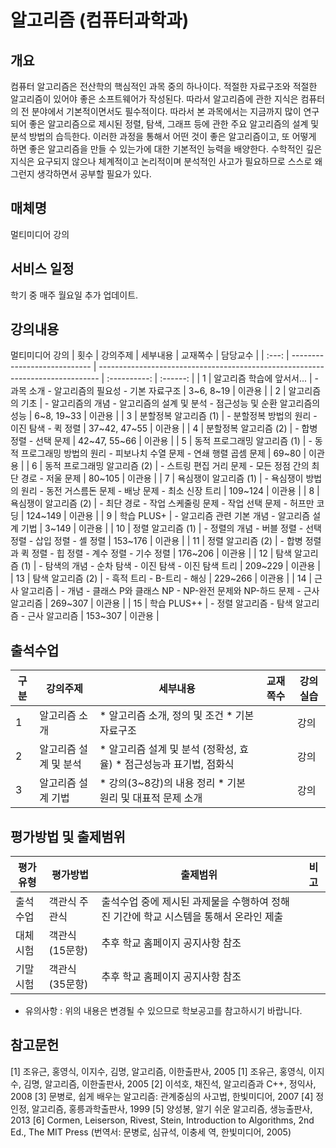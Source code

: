 # 알고리즘 (컴퓨터과학과)

## 개요
 컴퓨터 알고리즘은 전산학의 핵심적인 과목 중의 하나이다. 적절한 자료구조와 적절한 알고리즘이 있어야 좋은 소프트웨어가 작성된다. 따라서 알고리즘에 관한 지식은 컴퓨터의 전 분야에서 기본적이면서도 필수적이다. 따라서 본 과목에서는 지금까지 많이 연구되어 좋은 알고리즘으로 제시된 정렬, 탐색, 그래프 등에 관한 주요 알고리즘의 설계 및 분석 방법의 습득한다. 이러한 과정을 통해서 어떤 것이 좋은 알고리즘이고, 또 어떻게 하면 좋은 알고리즘을 만들 수 있는가에 대한 기본적인 능력을 배양한다. 수학적인 깊은 지식은 요구되지 않으나 체계적이고 논리적이며 분석적인 사고가 필요하므로 스스로 왜 그런지 생각하면서 공부할 필요가 있다.

## 매체명
멀티미디어 강의

## 서비스 일정
학기 중 매주 월요일 추가 업데이트.

## 강의내용
멀티미디어 강의
| 횟수  | 강의주제                     | 세부내용                                                                       |   교재쪽수   | 담당교수 |
| :---: | ---------------------------- | ------------------------------------------------------------------------------ | :----------: | :------: |
|   1   | 알고리즘 학습에 앞서서...    | - 과목 소개 - 알고리즘의 필요성 - 기본 자료구조                                |  3~6, 8~19   |  이관용  |
|   2   | 알고리즘의 기초              | - 알고리즘의 개념 - 알고리즘의 설계 및 분석 - 점근성능 및 순환 알고리즘의 성능 |  6~8, 19~33  |  이관용  |
|   3   | 분할정복 알고리즘 (1)        | - 분할정복 방법의 원리 - 이진 탐색 - 퀵 정렬                                   | 37~42, 47~55 |  이관용  |
|   4   | 분할정복 알고리즘 (2)        | - 합병 정렬 - 선택 문제                                                        | 42~47, 55~66 |  이관용  |
|   5   | 동적 프로그래밍 알고리즘 (1) | - 동적 프로그래밍 방법의 원리 - 피보나치 수열 문제 - 연쇄 행렬 곱셈 문제       |    69~80     |  이관용  |
|   6   | 동적 프로그래밍 알고리즘 (2) | - 스트링 편집 거리 문제 - 모든 정점 간의 최단 경로 - 저울 문제                 |    80~105    |  이관용  |
|   7   | 욕심쟁이 알고리즘 (1)        | - 욕심쟁이 방법의 원리 - 동전 거스름돈 문제 - 배낭 문제 - 최소 신장 트리       |   109~124    |  이관용  |
|   8   | 욕심쟁이 알고리즘 (2)        | - 최단 경로 - 작업 스케줄링 문제 - 작업 선택 문제 - 허프만 코딩                |   124~149    |  이관용  |
|   9   | 학습 PLUS+                   | - 알고리즘 관련 기본 개념 - 알고리즘 설계 기법                                 |    3~149     |  이관용  |
|  10   | 정렬 알고리즘 (1)            | - 정렬의 개념 - 버블 정렬 - 선택 정렬 - 삽입 정렬 - 셸 정렬                    |   153~176    |  이관용  |
|  11   | 정렬 알고리즘 (2)            | - 합병 정렬과 퀵 정렬 - 힙 정렬 - 계수 정렬 - 기수 정렬                        |   176~206    |  이관용  |
|  12   | 탐색 알고리즘 (1)            | - 탐색의 개념 - 순차 탐색 - 이진 탐색 - 이진 탐색 트리                         |   209~229    |  이관용  |
|  13   | 탐색 알고리즘 (2)            | - 흑적 트리 - B-트리 - 해싱                                                    |   229~266    |  이관용  |
|  14   | 근사 알고리즘                | - 개념 - 클래스 P와 클래스 NP - NP-완전 문제와 NP-하드 문제 - 근사 알고리즘    |   269~307    |  이관용  |
|  15   | 학습 PLUS++                  | - 정렬 알고리즘 - 탐색 알고리즘 - 근사 알고리즘                                |   153~307    |  이관용  |

## 출석수업
| 구분 | 강의주제              | 세부내용                                                           | 교재쪽수 | 강의실습 |
| ---- | --------------------- | ------------------------------------------------------------------ | -------- | -------- |
| 1    | 알고리즘 소개         | * 알고리즘 소개, 정의 및 조건 * 기본 자료구조                      |          | 강의     |
| 2    | 알고리즘 설계 및 분석 | * 알고리즘 설계 및 분석 (정확성, 효율) * 점근성능과 표기법, 점화식 |          | 강의     |
| 3    | 알고리즘 설계 기법    | * 강의(3~8강)의 내용 정리 * 기본 원리 및 대표적 문제 소개          |          | 강의     |

## 평가방법 및 출제범위

| 평가유형 | 평가방법       | 출제범위                                                                              | 비고 |
| -------- | -------------- | ------------------------------------------------------------------------------------- | ---- |
| 출석수업 | 객관식 주관식  | 출석수업 중에 제시된 과제물을 수행하여 정해진 기간에 학교 시스템을 통해서 온라인 제출 |
| 대체시험 | 객관식(15문항) | 추후 학교 홈페이지 공지사항 참조                                                      |
| 기말시험 | 객관식(35문항) | 추후 학교 홈페이지 공지사항 참조                                                      |
- 유의사항 : 위의 내용은 변경될 수 있으므로 학보공고를 참고하시기 바랍니다.


## 참고문헌
[1] 조유근, 홍영식, 이지수, 김명, 알고리즘, 이한출판사, 2005
[1] 조유근, 홍영식, 이지수, 김명, 알고리즘, 이한출판사, 2005
[2] 이석호, 채진석, 알고리즘과 C++, 정익사, 2008
[3] 문병로, 쉽게 배우는 알고리즘: 관계중심의 사고법, 한빛미디어, 2007
[4] 정인정, 알고리즘, 홍릉과학출판사, 1999
[5] 양성봉, 알기 쉬운 알고리즘, 생능출판사, 2013
[6] Cormen, Leiserson, Rivest, Stein, Introduction to Algorithms, 2nd Ed., The MIT Press (번역서: 문병로, 심규석, 이충세 역, 한빛미디어, 2005)